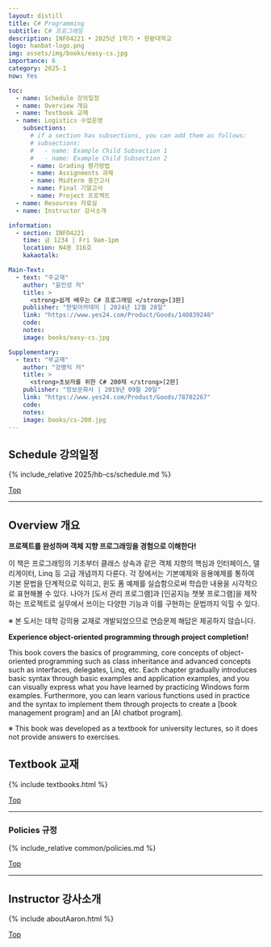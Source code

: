 ```yaml
---
layout: distill
title: C# Programming
subtitle: C# 프로그래밍
description: INFO4221 • 2025년 1학기 • 한밭대학교
logo: hanbat-logo.png
img: assets/img/books/easy-cs.jpg
importance: 6
category: 2025-1
now: Yes

toc:
  - name: Schedule 강의일정
  - name: Overview 개요
  - name: Textbook 교재
  - name: Logistics 수업운영
    subsections:
      # if a section has subsections, you can add them as follows:
      # subsections:
      #   - name: Example Child Subsection 1
      #   - name: Example Child Subsection 2
      - name: Grading 평가방법
      - name: Assignments 과제
      - name: Midterm 중간고사
      - name: Final 기말고사
      - name: Project 프로젝트
  - name: Resources 자료실
  - name: Instructor 강사소개

information:
  - section: INFO4221
    time: 금 1234 | Fri 9am-1pm
    location: N4동 316호
    kakaotalk:

Main-Text:
  - text: "주교재"
    author: "윤인성 저"
    title: >
      <strong>쉽게 배우는 C# 프로그래밍 </strong>[3판]
    publisher: "한빛아카데미 | 2024년 12월 28일"
    link: "https://www.yes24.com/Product/Goods/140839248"
    code:
    notes:
    image: books/easy-cs.jpg

Supplementary:
  - text: "부교재"
    author: "강병익 저"
    title: >
      <strong>초보자를 위한 C# 200제 </strong>[2판]
    publisher: "정보문화사 | 2019년 09월 20일"
    link: "https://www.yes24.com/Product/Goods/78702267"
    code:
    notes:
    image: books/cs-200.jpg
---
```


## Schedule 강의일정

{% include_relative 2025/hb-cs/schedule.md %}

<a class="btncv" href="#">Top</a>

---

## Overview 개요

<strong>프로젝트를 완성하며 객체 지향 프로그래밍을 경험으로 이해한다!</strong>

이 책은 프로그래밍의 기초부터 클래스 상속과 같은 객체 지향의 핵심과 인터페이스, 델리게이터, Linq 등 고급 개념까지 다룬다. 각 장에서는 기본예제와 응용예제를 통하여 기본 문법을 단계적으로 익히고, 윈도 폼 예제를 실습함으로써 학습한 내용을 시각적으로 표현해볼 수 있다. 나아가 [도서 관리 프로그램]과 [인공지능 챗봇 프로그램]을 제작하는 프로젝트로 실무에서 쓰이는 다양한 기능과 이를 구현하는 문법까지 익힐 수 있다.

※ 본 도서는 대학 강의용 교재로 개발되었으므로 연습문제 해답은 제공하지 않습니다.

<strong>Experience object-oriented programming through project completion!</strong>

This book covers the basics of programming, core concepts of object-oriented programming such as class inheritance
and advanced concepts such as interfaces, delegates, Linq, etc. Each chapter gradually introduces basic syntax through basic examples and application examples, and you can visually express what you have learned by practicing Windows form examples. Furthermore, you can learn various functions used in practice and the syntax to implement them through projects to create a [book management program] and an [AI chatbot program].

※ This book was developed as a textbook for university lectures, so it does not provide answers to exercises.

## Textbook 교재

{% include textbooks.html %}

<a class="btncv" href="#">Top</a>

---

### Policies 규정

{% include_relative common/policies.md %}

<a class="btncv" href="#">Top</a>

---

## Instructor 강사소개

{% include aboutAaron.html %}

<a class="btncv" href="#">Top</a>
